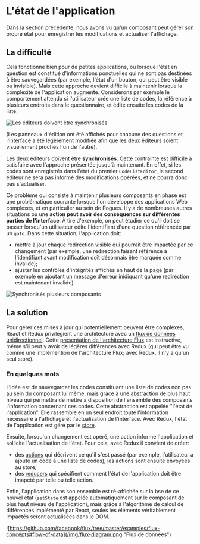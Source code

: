 # L'état de l'application

Dans la section précédente, nous avons vu qu'un composant peut gérer son propre état pour enregistrer les modifications et actualiser l'affichage.

## La difficulté

Cela fonctionne bien pour de petites applications, ou lorsque l'état en question est constitué d'informations ponctuelles qui ne sont pas destinées à être sauvegardées (par exemple, l'état d'un bouton, qui peut être visible ou invisible). Mais cette approche devient difficile à maintenir lorsque la complexité de l'application augmente. Considérons par exemple le comportement attendu si l'utilisateur crée une liste de codes, la référence à plusieurs endroits dans le questionnaire, et édite ensuite les codes de la liste:

![Les éditeurs doivent être synchronisés](/img/sync.gif "Les éditeurs doivent être synchronisés")

(Les panneaux d'édition ont été affichés pour chacune des questions et l'interface a été légèrement modifiée afin que les deux éditeurs soient visuellement proches l'un de l'autre).

Les deux éditeurs doivent être **synchronisés**. Cette contrainte est difficile à satisfaire avec l'approche présentée jusqu'à maintenant. En effet, si les codes sont enregistrés dans l'état du premier `CodeListEditor`, le second éditeur ne sera pas informé des modifications opérées, et ne pourra donc pas s'actualiser.

Ce problème qui consiste à maintenir plusieurs composants en phase est une problématique courante lorsque l'on développe des applications Web complexes, et en particulier au sein de Pogues. Il y a de nombreuses autres situations où une **action peut avoir des conséquences sur différentes parties de l'interface**. À tire d'exemple, on peut étudier ce qu'il doit se passer lorsqu'un utilisateur edite l'identifiant d'une question référencée par un `goTo`. Dans cette situation, l'application doit:
- mettre à jour chaque redirection visible qui pourrait être impactée par ce changement (par exemple, une redirection faisant référence à l'identifiant avant modification doît désormais être marquée comme invalide);
- ajuster les contrôles d'intégrités affichés en haut de la page (par exemple en ajoutant un message d'erreur inidiquant qu'une redirection est maintenant invalide).

![Synchronisés plusieurs composants](/img/keep-in-sync-multiple-components.png "Synchronisés plusieurs composants")

## La solution

Pour gérer ces mises à jour qui potentiellement peuvent être complexes, React et Redux privilégient une architecture avec un [flux de données unidirectionnel](http://redux.js.org/docs/basics/DataFlow.html). Cette [présentation de l'architecture Flux](https://facebook.github.io/flux/docs/in-depth-overview.html) est instructive, même s'il peut y avoir de légères différences avec Redux (qui peut être vu comme une implémention de l'architecture Flux; avec Redux, il n'y a qu'un seul store).

### En quelques mots

L'idée est de sauvegarder les codes constituant une liste de codes non pas au sein du composant lui même, mais grâce à une abstraction de plus haut niveau qui permettra de mettre à disposition de l'ensemble des composants l'information concernant ces codes. Cette abstraction est appelée "l'état de l'application". Elle rassemble en un seul endroit toute l'information nécessaire à l'affichage et l'actualisation de l'interface. Avec Redux, l'état de l'application est géré par le [store](http://redux.js.org/docs/api/Store.html).

Ensuite, lorsqu'un changement est opéré, une action informe l'application et sollicite l'actualisation de l'état. Pour cela, avec Redux il convient de créer:
- des [actions](http://redux.js.org/docs/basics/Actions.html) qui décrivent ce qu'il s'est passé (par exemple, l'utilisateur a ajouté un code à une liste de codes); les actions sont ensuite envoyées au store;
- des [reducers](http://redux.js.org/docs/basics/Reducers.html) qui spécifient comment l'état de l'application doit être imapcté par telle ou telle action.

Enfin, l'application dans son ensemble est ré-affichée sur la bse de ce nouvel état (`setState` est appelée automatiquement sur le composant de plus haut niveau de l'application), mais grâce à l'algorithme de calcul de différences implémenté par React, seules les éléments véritablement impactés seront actualisées dans le DOM.

![https://github.com/facebook/flux/tree/master/examples/flux-concepts#flow-of-data](/img/flux-diagram.png "Flux de données")
